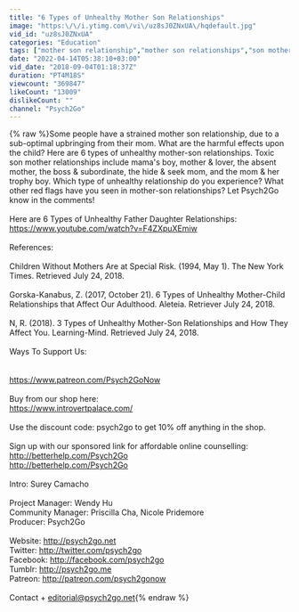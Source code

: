 ```yaml
---
title: "6 Types of Unhealthy Mother Son Relationships"
image: "https:\/\/i.ytimg.com\/vi\/uz8sJ0ZNxUA\/hqdefault.jpg"
vid_id: "uz8sJ0ZNxUA"
categories: "Education"
tags: ["mother son relationship","mother son relationships","son mother relationship"]
date: "2022-04-14T05:38:10+03:00"
vid_date: "2018-09-04T01:18:37Z"
duration: "PT4M18S"
viewcount: "369847"
likeCount: "13009"
dislikeCount: ""
channel: "Psych2Go"
---
```

{% raw %}Some people have a strained mother son relationship, due to a sub-optimal upbringing from their mom. What are the harmful effects upon the child? Here are 6 types of unhealthy mother-son relationships. Toxic son mother relationships include mama's boy, mother &amp; lover, the absent mother, the boss &amp; subordinate, the hide &amp; seek mom, and the mom &amp; her trophy boy. Which type of unhealthy relationship do you experience? What other red flags have you seen in mother-son relationships? Let Psych2Go know in the comments!<br /><br />Here are 6 Types of Unhealthy Father Daughter Relationships: <a rel="nofollow" target="blank" href="https://www.youtube.com/watch?v=F4ZXpuXEmiw">https://www.youtube.com/watch?v=F4ZXpuXEmiw</a><br /><br />References: <br /><br />Children Without Mothers Are at Special Risk. (1994, May 1). The New York Times. Retrieved July 24, 2018.<br /><br />Gorska-Kanabus, Z. (2017, October 21). 6 Types of Unhealthy Mother-Child Relationships that Affect Our Adulthood. Aleteia. Retriever July 24, 2018.<br /><br />N, R. (2018). 3 Types of Unhealthy Mother-Son Relationships and How They Affect You. Learning-Mind. Retrieved July 24, 2018.<br /><br />Ways To Support Us: <br /><br /><br /><a rel="nofollow" target="blank" href="https://www.patreon.com/Psych2GoNow">https://www.patreon.com/Psych2GoNow</a><br /><br />Buy from our shop here: <br /><a rel="nofollow" target="blank" href="https://www.introvertpalace.com/">https://www.introvertpalace.com/</a><br /><br />Use the discount code: psych2go to get 10% off anything in the shop. <br /><br />Sign up with our sponsored link for affordable online counselling: <br /><a rel="nofollow" target="blank" href="http://betterhelp.com/Psych2Go">http://betterhelp.com/Psych2Go</a> <br /><a rel="nofollow" target="blank" href="http://betterhelp.com/Psych2Go">http://betterhelp.com/Psych2Go</a> <br /><br />Intro: Surey Camacho<br /><br />Project Manager: Wendy Hu<br />Community Manager: Priscilla Cha, Nicole Pridemore<br />Producer: Psych2Go<br /><br />Website: <a rel="nofollow" target="blank" href="http://psych2go.net">http://psych2go.net</a><br />Twitter: <a rel="nofollow" target="blank" href="http://twitter.com/psych2go">http://twitter.com/psych2go</a><br />Facebook: <a rel="nofollow" target="blank" href="http://facebook.com/psych2go">http://facebook.com/psych2go</a><br />Tumblr: <a rel="nofollow" target="blank" href="http://psych2go.me">http://psych2go.me</a><br />Patreon: <a rel="nofollow" target="blank" href="http://patreon.com/psych2gonow">http://patreon.com/psych2gonow</a><br /><br />Contact + editorial@psych2go.net{% endraw %}
